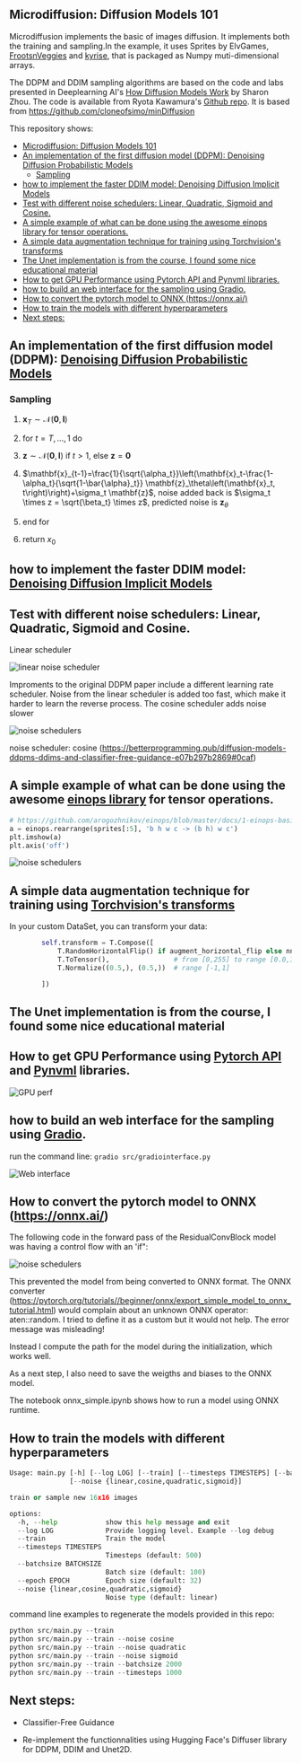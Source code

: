 

## Microdiffusion: Diffusion Models 101

Microdiffusion implements the basic of images diffusion. It implements both the training and sampling.In the example, it uses Sprites by ElvGames, [FrootsnVeggies](https://zrghr.itch.io/froots-and-veggies-culinary-pixels) and [kyrise](https://kyrise.itch.io/kyrises-free-16x16-rpg-icon-pack), that is packaged as Numpy muti-dimensional arrays.

The DDPM and DDIM sampling algorithms are based on the code and labs presented in Deeplearning AI's [How Diffusion Models Work](https://www.deeplearning.ai/short-courses/how-diffusion-models-work/) by Sharon Zhou. The code is available from Ryota Kawamura's [Github repo](https://github.com/Ryota-Kawamura/How-Diffusion-Models-Work). It is based from https://github.com/cloneofsimo/minDiffusion

This repository shows:


- [Microdiffusion: Diffusion Models 101](#microdiffusion-diffusion-models-101)
- [An implementation of the first diffusion model (DDPM): Denoising Diffusion Probabilistic Models](#an-implementation-of-the-first-diffusion-model-ddpm-denoising-diffusion-probabilistic-models)
  - [Sampling](#sampling)
- [how to implement the faster DDIM model: Denoising Diffusion Implicit Models](#how-to-implement-the-faster-ddim-model-denoising-diffusion-implicit-models)
- [Test with different noise schedulers: Linear, Quadratic, Sigmoid and Cosine.](#test-with-different-noise-schedulers-linear-quadratic-sigmoid-and-cosine)
- [A simple example of what can be done using the awesome einops library for tensor operations.](#a-simple-example-of-what-can-be-done-using-the-awesome-einops-library-for-tensor-operations)
- [A simple data augmentation technique for training using Torchvision's transforms](#a-simple-data-augmentation-technique-for-training-using-torchvisions-transforms)
- [The Unet implementation is from the course, I found some nice educational material](#the-unet-implementation-is-from-the-course-i-found-some-nice-educational-material)
- [How to get GPU Performance using Pytorch API and Pynvml libraries.](#how-to-get-gpu-performance-using-pytorch-api-and-pynvml-libraries)
- [how to build an web interface for the sampling using Gradio.](#how-to-build-an-web-interface-for-the-sampling-using-gradio)
- [How to convert the pytorch model to ONNX (https://onnx.ai/)](#how-to-convert-the-pytorch-model-to-onnx-httpsonnxai)
- [How to train the models with different hyperparameters](#how-to-train-the-models-with-different-hyperparameters)
- [Next steps:](#next-steps)


## An implementation of the first diffusion model (DDPM): [Denoising Diffusion Probabilistic Models](https://arxiv.org/abs/2006.11239) 

### Sampling

1. $\mathbf{x}_T \sim \mathcal{N}(\mathbf{0}, \mathbf{I})$

2. for $t=T, \ldots, 1$ do

3. $\mathbf{z} \sim \mathcal{N}(\mathbf{0}, \mathbf{I})$ if $t>1$, else $\mathbf{z}=\mathbf{0}$

4. $\mathbf{x}_{t-1}=\frac{1}{\sqrt{\alpha_t}}\left(\mathbf{x}_t-\frac{1-\alpha_t}{\sqrt{1-\bar{\alpha}_t}} \mathbf{z}_\theta\left(\mathbf{x}_t, t\right)\right)+\sigma_t \mathbf{z}$, noise added back is $\sigma_t \times z = \sqrt{\beta_t} \times z$, predicted noise is $\mathbf{z}_\theta$

5. end for

6. return $x_0$

## how to implement the faster DDIM model: [Denoising Diffusion Implicit Models](https://arxiv.org/abs/2010.02502)

## Test with different noise schedulers: Linear, Quadratic, Sigmoid and Cosine.

Linear scheduler

![linear noise scheduler](docs/linear_noise_scheduler.png)

Improments to the original DDPM paper include a different learning rate scheduler. Noise from the linear scheduler is added too fast, which make it harder to learn the reverse process. The cosine scheduler adds noise slower

![noise schedulers](docs/noise_schedulers.png)

noise scheduler: cosine (https://betterprogramming.pub/diffusion-models-ddpms-ddims-and-classifier-free-guidance-e07b297b2869#0caf)

## A simple example of what can be done using the awesome [einops library](https://github.com/arogozhnikov/einops) for tensor operations.

```python
# https://github.com/arogozhnikov/einops/blob/master/docs/1-einops-basics.ipynb
a = einops.rearrange(sprites[:5], 'b h w c -> (b h) w c')
plt.imshow(a)
plt.axis('off')
```

![noise schedulers](docs/einops_example.png)

## A simple data augmentation technique for training using [Torchvision's transforms](https://pytorch.org/vision/master/generated/torchvision.transforms.RandomHorizontalFlip.html)

In your custom DataSet, you can transform your data:

```python
        self.transform = T.Compose([
            T.RandomHorizontalFlip() if augment_horizontal_flip else nn.Identity(),
            T.ToTensor(),                # from [0,255] to range [0.0,1.0]
            T.Normalize((0.5,), (0.5,))  # range [-1,1]

        ])
```

## The Unet implementation is from the course, I found some nice educational material 

## How to get GPU Performance using [Pytorch API](https://pytorch.org/docs/master/generated/torch.cuda.memory_stats.html#torch.cuda.memory_stats) and [Pynvml](https://pypi.org/project/pynvml/) libraries.

![GPU perf](docs/training_gpu_perf.png)

## how to build an web interface for the sampling using [Gradio](https://www.gradio.app).

run the command line: `gradio src/gradiointerface.py`

![Web interface](docs/gradio.png)

## How to convert the pytorch model to ONNX (https://onnx.ai/)

The following code in the forward pass of the ResidualConvBlock model was having a control flow with an 'if":

![noise schedulers](docs/forwardpass.png)

This prevented the model from being converted to ONNX format. The ONNX converter (https://pytorch.org/tutorials//beginner/onnx/export_simple_model_to_onnx_tutorial.html) would complain about an unknown ONNX operator: aten::random. I tried to define it as a custom but it would not help. The error message was misleading!

Instead I compute the path for the model during the initialization, which works well.

As a next step, I also need to save the weigths and biases to the ONNX model.

The notebook onnx_simple.ipynb shows how to run a model using ONNX runtime.

## How to train the models with different hyperparameters

```python
Usage: main.py [-h] [--log LOG] [--train] [--timesteps TIMESTEPS] [--batchsize BATCHSIZE] [--epoch EPOCH]
               [--noise {linear,cosine,quadratic,sigmoid}]

train or sample new 16x16 images

options:
  -h, --help            show this help message and exit
  --log LOG             Provide logging level. Example --log debug
  --train               Train the model
  --timesteps TIMESTEPS
                        Timesteps (default: 500)
  --batchsize BATCHSIZE
                        Batch size (default: 100)
  --epoch EPOCH         Epoch size (default: 32)
  --noise {linear,cosine,quadratic,sigmoid}
                        Noise type (default: linear)
```

command line examples to regenerate the models provided in this repo:

```python
python src/main.py --train
python src/main.py --train --noise cosine
python src/main.py --train --noise quadratic
python src/main.py --train --noise sigmoid
python src/main.py --train --batchsize 2000
python src/main.py --train --timesteps 1000
```

## Next steps:

- Classifier-Free Guidance

- Re-implement the functionnalities using Hugging Face's Diffuser library for DDPM, DDIM and Unet2D.
